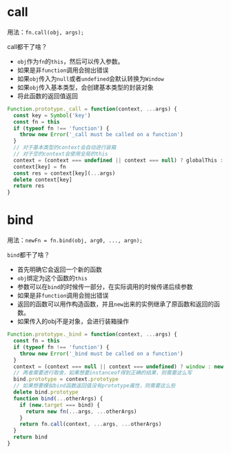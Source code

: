 # call
用法：`fn.call(obj, args);`

call都干了啥？
+ `obj`作为`fn`的`this`，然后可以传入参数。
+ 如果是非`function`调用会抛出错误
+ 如果`obj`传入为`null`或者`undefined`会默认转换为`Window`
+ 如果`obj`传入基本类型，会创建基本类型的封装对象
+ 将此函数的返回值返回

```js
Function.prototype._call = function(context, ...args) {
  const key = Symbol('key')
  const fn = this
  if (typeof fn !== 'function') {
    throw new Error('_call must be called on a function')
  }
  // 对于基本类型的context会自动进行装箱
  // 对于空的context会使用全局的this
  context = (context === undefined || context === null) ? globalThis : new Object(context)
  context[key] = fn
  const res = context[key](...args)
  delete context[key]
  return res
}
```

# bind
用法：`newFn = fn.bind(obj, arg0, ..., argn);`

`bind`都干了啥？
+ 首先明确它会返回一个新的函数
+ `obj`绑定为这个函数的`this`
+ 参数可以在`bind`的时候传一部分，在实际调用的时候传递后续参数
+ 如果是非`function`调用会抛出错误
+ 返回的函数可以用作构造函数，并且`new`出来的实例继承了原函数和返回的函数。
+ 如果传入的obj不是对象，会进行装箱操作

```js
Function.prototype._bind = function(context, ...args) {
  const fn = this
  if (typeof fn !== 'function') {
    throw new Error('_bind must be called on a function')
  }
  context = (context === null || context === undefined) ? window : new Object(context)
  // 两者需要进行取舍，如果想要instanceof得到正确的结果，则需要这么写
  bind.prototype = context.prototype
  // 如果想要模拟bind函数返回值没有prototype属性，则需要这么些
  delete bind.prototype
  function bind(...otherArgs) {
    if (new.target === bind) {
      return new fn(...args, ...otherArgs)
    }
    return fn.call(context, ...args, ...otherArgs)
  }
  return bind
}
```